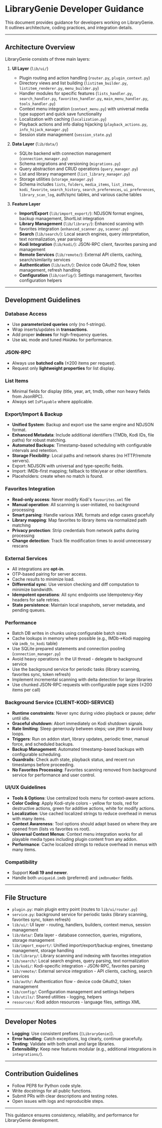# LibraryGenie Developer Guidance

This document provides guidance for developers working on LibraryGenie. It outlines architecture, coding practices, and integration details.

---

## Architecture Overview

LibraryGenie consists of three main layers:

1. **UI Layer** (`lib/ui/`)
   - Plugin routing and action handling (`router.py`, `plugin_context.py`)
   - Directory views and list building (`listitem_builder.py`, `listitem_renderer.py`, `menu_builder.py`)
   - Handler modules for specific features (`lists_handler.py`, `search_handler.py`, `favorites_handler.py`, `main_menu_handler.py`, `tools_handler.py`)
   - Context menu integration (`context_menu.py`) with universal media type support and quick save functionality
   - Localization with caching (`localization.py`)
   - Playback actions and info dialog hijacking (`playback_actions.py`, `info_hijack_manager.py`)
   - Session state management (`session_state.py`)

2. **Data Layer** (`lib/data/`)
   - SQLite backend with connection management (`connection_manager.py`)
   - Schema migrations and versioning (`migrations.py`)
   - Query abstraction and CRUD operations (`query_manager.py`)
   - List and library management (`list_library_manager.py`)
   - Storage utilities (`storage_manager.py`)
   - Schema includes `lists`, `folders`, `media_items`, `list_items`, `kodi_favorite`, `search_history`, `search_preferences`, `ui_preferences`, `library_scan_log`, auth/sync tables, and various cache tables

3. **Feature Layer**
   - **Import/Export** (`lib/import_export/`): NDJSON format engines, backup management, ShortList integration
   - **Library Management** (`lib/library/`): Enhanced scanning with favorites integration (`enhanced_scanner.py`, `scanner.py`)
   - **Search** (`lib/search/`): Local search engines, query interpretation, text normalization, year parsing
   - **Kodi Integration** (`lib/kodi/`): JSON-RPC client, favorites parsing and management
   - **Remote Services** (`lib/remote/`): External API clients, caching, search/similarity services
   - **Authentication** (`lib/auth/`): Device code OAuth2 flow, token management, refresh handling
   - **Configuration** (`lib/config/`): Settings management, favorites configuration helpers

---

## Development Guidelines

### Database Access
- Use **parameterized queries** only (no f-strings).  
- Wrap inserts/updates in **transactions**.  
- Add proper **indexes** for high-frequency queries.  
- Use `WAL` mode and tuned `PRAGMAs` for performance.

### JSON-RPC
- Always use **batched calls** (≤200 items per request).  
- Request only **lightweight properties** for list display.  

### List Items
- Minimal fields for display (title, year, art, tmdb, other non heavy fields from JsonRPC).  
- Always set `IsPlayable` where applicable.

### Export/Import & Backup
- **Unified System**: Backup and export use the same engine and NDJSON format.
- **Enhanced Metadata**: Include additional identifiers (TMDb, Kodi IDs, file paths) for robust matching.
- **Automated Backups**: Timestamp-based scheduling with configurable intervals and retention.
- **Storage Flexibility**: Local paths and network shares (no HTTP/remote servers).
- Export: NDJSON with universal and type-specific fields.  
- Import: IMDb-first mapping; fallback to title/year or other identifiers.  
- Placeholders: create when no match is found.

### Favorites Integration
- **Read-only access**: Never modify Kodi's `favourites.xml` file
- **Manual operation**: All scanning is user-initiated, no background processing
- **Smart parsing**: Handle various XML formats and edge cases gracefully
- **Library mapping**: Map favorites to library items via normalized path matching
- **Privacy protection**: Strip credentials from network paths during processing
- **Change detection**: Track file modification times to avoid unnecessary rescans

### External Services
- All integrations are **opt-in**.  
- OTP-based pairing for server access.  
- Cache results to minimize load.
- **Differential sync**: Use version checking and diff computation to minimize bandwidth.
- **Idempotent operations**: All sync endpoints use Idempotency-Key headers for safe retries.
- **State persistence**: Maintain local snapshots, server metadata, and pending queues.

### Performance
- Batch DB writes in chunks using configurable batch sizes
- Cache lookups in memory where possible (e.g., IMDb→Kodi mapping via `imdb_to_kodi` table)
- Use SQLite prepared statements and connection pooling (`connection_manager.py`)
- Avoid heavy operations in the UI thread - delegate to background service
- Use the background service for periodic tasks (library scanning, favorites sync, token refresh)
- Implement incremental scanning with delta detection for large libraries
- Use chunked JSON-RPC requests with configurable page sizes (≤200 items per call)

### Background Service (CLIENT-KODI-SERVICE)
- **Runtime constraints**: Never sync during video playback or pause; defer until idle.
- **Graceful shutdown**: Abort immediately on Kodi shutdown signals.
- **Rate limiting**: Sleep generously between steps; use jitter to avoid busy loops.
- **Triggers**: Run on addon start, library updates, periodic timer, manual force, and scheduled backups.
- **Backup Management**: Automated timestamp-based backups with configurable scheduling.
- **Guardrails**: Check auth state, playback status, and recent run timestamps before proceeding.
- **No Favorites Processing**: Favorites scanning removed from background service for performance and user control.

### UI/UX Guidelines
- **Tools & Options**: Use centralized tools menu for context-aware actions.
- **Color Coding**: Apply Kodi-style colors - yellow for tools, red for destructive actions, green for additive actions, white for modify actions.
- **Localization**: Use cached localized strings to reduce overhead in menus with many items.
- **Context Awareness**: Tool options should adapt based on where they are opened from (lists vs favorites vs root).
- **Universal Context Menus**: Context menu integration works for all playable media types including plugin content from any addon.
- **Performance**: Cache localized strings to reduce overhead in menus with many items.

### Compatibility
- Support **Kodi 19 and newer**.  
- Handle both `uniqueid.imdb` (preferred) and `imdbnumber` fields.  

---

## File Structure

- `plugin.py`: main plugin entry point (routes to `lib/ui/router.py`)
- `service.py`: background service for periodic tasks (library scanning, favorites sync, token refresh)
- `lib/ui/`: UI layer - routing, handlers, builders, context menus, session management
- `lib/data/`: Data layer - database connection, queries, migrations, storage management
- `lib/import_export/`: Unified import/export/backup engines, timestamp management, storage handling
- `lib/library/`: Library scanning and indexing with favorites integration
- `lib/search/`: Local search engines, query parsing, text normalization
- `lib/kodi/`: Kodi-specific integration - JSON-RPC, favorites parsing
- `lib/remote/`: External service integration - API clients, caching, search services
- `lib/auth/`: Authentication flow - device code OAuth2, token management
- `lib/config/`: Configuration management and settings helpers
- `lib/utils/`: Shared utilities - logging, helpers
- `resources/`: Kodi addon resources - language files, settings XML

---

## Developer Notes

- **Logging**: Use consistent prefixes (`[LibraryGenie]`).  
- **Error handling**: Catch exceptions, log clearly, continue gracefully.  
- **Testing**: Validate with both small and large libraries.  
- **Extensibility**: Keep new features modular (e.g., additional integrations in `integrations/`).  

---

## Contribution Guidelines

- Follow PEP8 for Python code style.  
- Write docstrings for all public functions.  
- Submit PRs with clear descriptions and testing notes.  
- Open issues with logs and reproducible steps.  

---

This guidance ensures consistency, reliability, and performance for LibraryGenie development.